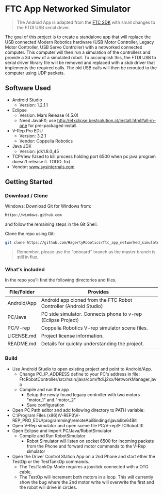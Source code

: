 # FTC App Networked Simulator

> The Android App is adapted from the [FTC SDK](https://github.com/ftctechnh/ftc_app) with small changes to the FTDI USB serial driver.

The goal of this project is to create a standalone app that will replace the USB connected Modern Robotics hardware (USB Motor Controller, Legacy Motor Controller, USB Servo Controller) with a networked connected computer. This computer will then run a simulation of the controllers and provide a 3d view of a simulated robot. To accomplish this, the FTDI USB to serial driver library file will be removed and replaced with a stub driver that implements the required calls. The old USB calls will then be rerouted to the computer using UDP packets.

## Software Used
* Android Studio
  * Version: 1.2.1.1
* Eclipse 
  * Version: Mars Release (4.5.0)
  * Need JavaFX; use http://efxclipse.bestsolution.at/install.html#all-in-one for pre-packaged install.
* V-Rep Pro EDU
  * Version: 3.2.1
  * Vendor: Coppelia Robotics
* Java JDK 
  * Version: jdk1.8.0_45
* TCPView  (Used to kill process holding port 6500 when pc java program doesn't release it. TODO: fix)
 * Vendor: www.sysinternals.com

## Getting Started

### Download / Clone
Windows: Download Git for Windows from:
```bash
https://windows.github.com
```
and follow the remaining steps in the Git Shell.

Clone the repo using Git:

```bash
git clone https://github.com/HagertyRobotics/ftc_app_networked_simulator
```

> Remember, please use the "onboard" branch as the master branch is still in flux.

### What's included

In the repo you'll find the following directories and files.

| File/Folder     | Provides                                       |
|-----------------|------------------------------------------------|
| Android/App | Android app cloned from the FTC Robot Controller (Android Studio) |
| PC/Java            | PC side simulator.  Connects phone to v-rep (Eclipse Project) |
| PC/V-rep | Coppelia Robotics V-rep simulator scene files. |
| LICENSE.md         | Project license information.                   |
| README.md       | Details for quickly understanding the project. |


### Build

* Use Android Studio to open existing project and point to Android/App.
  * Change PC_IP_ADDRESS define to your PC's address in file: FtcRobotController/src/main/java/com/ftdi.j2xx/NetworkManager.java
  * Compile and run the app
    * Setup the newly found legacy controller with two motors "motor_1" and "motor_2"
    * Save configuration
* Open PC Path editor and add following directory to PATH variable:
 * C:\Program Files (x86)\V-REP3\V-REP_PRO_EDU\programming\remoteApiBindings\java\lib\64Bit
* Open V-Rep simulator and open scene file PC/V-rep/FTCRobot.ttt
* Open Eclipse and import PC/Java/RobotSimulator
  * Compile and Run RobotSimulator  
    * Robot Simulator will listen on socket 6500 for incoming packets from the Phone and forward motor commands to the V-Rep simulator
* Open the Driver Control Station App on a 2nd Phone and start ether the TestOp or the TestTankOp commands.  
  * The TestTankOp Mode requires a joystick connected with a OTG cable.
  * The TestOp will increment both motors in a loop.  This will currently show the bug where the 2nd motor write will overwrite the first and the robot will drive in circles.

